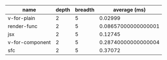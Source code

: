 | name            | depth | breadth | average (ms)        |
| --------------- | ----- | ------- | ------------------- |
| v-for-plain     | 2     | 5       | 0.02999             |
| render-func     | 2     | 5       | 0.08657000000000001 |
| jsx             | 2     | 5       | 0.12745             |
| v-for-component | 2     | 5       | 0.28740000000000004 |
| sfc             | 2     | 5       | 0.37072             |